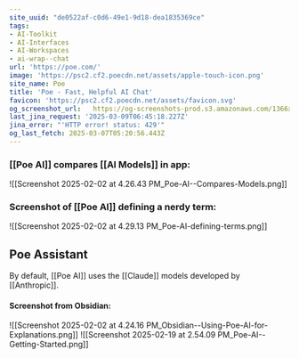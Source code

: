 ```yaml
---
site_uuid: "de0522af-c0d6-49e1-9d18-dea1835369ce"
tags:
- AI-Toolkit
- AI-Interfaces
- AI-Workspaces
- ai-wrap--chat
url: 'https://poe.com/'
image: 'https://psc2.cf2.poecdn.net/assets/apple-touch-icon.png'
site_name: Poe
title: 'Poe - Fast, Helpful AI Chat'
favicon: 'https://psc2.cf2.poecdn.net/assets/favicon.svg'
og_screenshot_url:   https://og-screenshots-prod.s3.amazonaws.com/1366x768/80/false/b208d0f2ab53c41acfd04b1becb7836efbb6edb41e44da08a1b3f1be756fb8a8.jpeg
last_jina_request: '2025-03-09T06:45:18.227Z'
jina_error: "'HTTP error! status: 429'"
og_last_fetch: 2025-03-07T05:20:56.443Z
---
```

### [[Poe AI]] compares [[AI Models]] in app:
![[Screenshot 2025-02-02 at 4.26.43 PM_Poe-AI--Compares-Models.png]]

### Screenshot of [[Poe AI]] defining a nerdy term:

![[Screenshot 2025-02-02 at 4.29.13 PM_Poe-AI-defining-terms.png]]

## Poe Assistant
By default, [[Poe AI]] uses the [[Claude]] models developed by [[Anthropic]].
#### Screenshot from Obsidian:
![[Screenshot 2025-02-02 at 4.24.16 PM_Obsidian--Using-Poe-AI-for-Explanations.png]]
![[Screenshot 2025-02-19 at 2.54.09 PM_Poe-AI--Getting-Started.png]]
